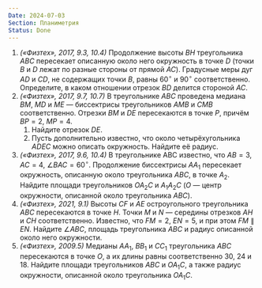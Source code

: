 ```yaml
---
Date: 2024-07-03
Section: Планиметрия
Status: Done
---
```

1. _(«Физтех», 2017, 9.3, 10.4)_ Продолжение высоты $BH$﻿ треугольника $ABC$﻿ пересекает описанную около него окружность в точке $D$﻿ (точки $B$﻿ и $D$﻿ лежат по разные стороны от прямой $AC$﻿). Градусные меры дуг $AD$﻿ и $CD$﻿, не содержащих точки $B$﻿, равны $60^\circ$﻿ и $90^\circ$﻿ соответственно. Определите, в каком отношении отрезок $BD$﻿ делится стороной $AC$﻿.
2. _(«Физтех», 2017, 9.7, 10.7)_ В треугольнике $ABC$﻿ проведена медиана $BM$﻿, $MD$﻿ и $ME$﻿ — биссектрисы треугольников $AMB$﻿ и $CMB$﻿ соответственно. Отрезки $BM$﻿ и $DE$﻿ пересекаются в точке $P$﻿, причём $BP =2$﻿, $MP =4$﻿.
    1. Найдите отрезок $DE$﻿.
    2. Пусть дополнительно известно, что около четырёхугольника $ADEC$﻿ можно описать окружность. Найдите её радиус.
3. _(«Физтех», 2017, 9.6, 10.4)_ В треугольнике ABC известно, что $AB = 3$﻿, $AC = 4$﻿, $∠BAC = 60^\circ$﻿. Продолжение биссектрисы $AA_1$﻿ пересекает окружность, описанную около треугольника $ABC$﻿, в точке $A_2$﻿. Найдите площади треугольников $OA_2C$﻿ и $A_1A_2C$﻿ ($O$﻿ — центр окружности, описанной около треугольника $ABC$﻿).
4. _(«Физтех», 2021, 9.1)_ Высоты $CF$﻿ и $AE$﻿ остроугольного треугольника $ABC$﻿ пересекаются в точке $H$﻿. Точки $M$﻿ и $N$﻿ — середины отрезков $AH$﻿ и $CH$﻿ соответственно. Известно, что $FM = 2$﻿, $EN = 5$﻿, и при этом $FM \parallel EN$﻿. Найдите $∠ABC$﻿, площадь треугольника $ABC$﻿ и радиус описанной около него окружности.
5. _(«Физтех», 2009.5)_ Медианы $AA_1$﻿, $BB_1$﻿ и $CC_1$﻿ треугольника $ABC$﻿ пересекаются в точке $O$﻿, а их длины равны соответственно $30$﻿, $24$﻿ и $18$﻿. Найдите площади треугольников $ABC$﻿ и $OA_1C$﻿, а также радиус окружности, описанной около треугольника $OA_1C$﻿.